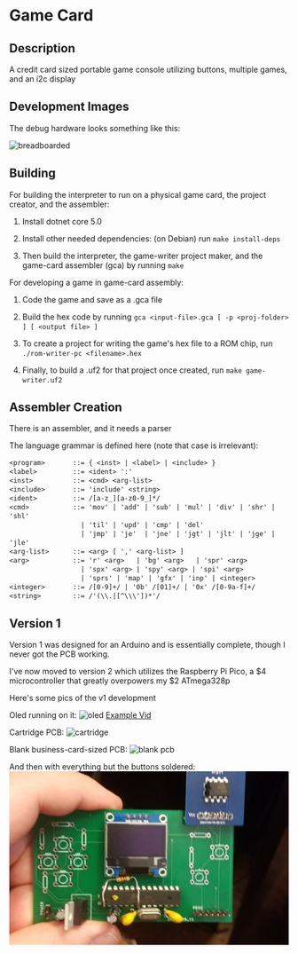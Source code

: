 # Game Card

## Description

A credit card sized portable game console utilizing buttons, multiple games, and an i2c display

## Development Images

The debug hardware looks something like this:

![breadboarded](./docs/dev-images/v2-breadboard.jpg)

## Building

For building the interpreter to run on a physical game card, the project creator, and the assembler:

 1. Install dotnet core 5.0

 2. Install other needed dependencies: (on Debian) run `make install-deps`

 3. Then build the interpreter, the game-writer project maker, and the game-card assembler (gca) by running `make`

For developing a game in game-card assembly:

 1. Code the game and save as a .gca file
 
 2. Build the hex code by running `gca <input-file>.gca [ -p <proj-folder> ] [ <output file> ]`

 4. To create a project for writing the game's hex file to a ROM chip, run `./rom-writer-pc <filename>.hex`

 5. Finally, to build a .uf2 for that project once created, run `make game-writer.uf2`

## Assembler Creation

There is an assembler, and it needs a parser

The language grammar is defined here (note that case is irrelevant):

```
<program>       ::= { <inst> | <label> | <include> }
<label>         ::= <ident> ':'
<inst>          ::= <cmd> <arg-list>
<include>       ::= 'include' <string>
<ident>         ::= /[a-z_][a-z0-9_]*/
<cmd>           ::= 'mov' | 'add' | 'sub' | 'mul' | 'div' | 'shr' | 'shl'
                  | 'til' | 'upd' | 'cmp' | 'del'
                  | 'jmp' | 'je'  | 'jne' | 'jgt' | 'jlt' | 'jge' | 'jle'
<arg-list>      ::= <arg> [ ',' <arg-list> ]
<arg>           ::= 'r' <arg>   | 'bg' <arg>   | 'spr' <arg>
                  | 'spx' <arg> | 'spy' <arg> | 'spi' <arg>
                  | 'sprs' | 'map' | 'gfx' | 'inp' | <integer>
<integer>       ::= /[0-9]+/ | '0b' /[01]+/ | '0x' /[0-9a-f]+/
<string>        ::= /'(\\.|[^\\\'])*'/
```

## Version 1

Version 1 was designed for an Arduino and is essentially complete, though I never got the PCB working.

I've now moved to version 2 which utilizes the Raspberry Pi Pico, a \$4 microcontroller that greatly overpowers my $2 ATmega328p

Here's some pics of the v1 development

Oled running on it:
![oled](./docs/dev-images/v1-oled-workingf.jpg)
[Example Vid](./docs/dev-images/v1-running-example.mp4)

Cartridge PCB:
![cartridge](./docs/dev-images/v1-cartridge.jpg)

Blank business-card-sized PCB:
![blank pcb](./docs/dev-images/v1-blank.jpg)

And then with everything but the buttons soldered:
![soldered](./docs/dev-images/v1-pcb-soldered.jpg)
